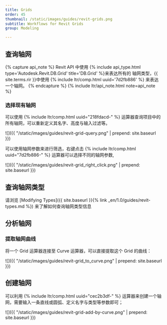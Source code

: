 ```yaml
---
title: Grids
order: 45
thumbnail: /static/images/guides/revit-grids.png
subtitle: Workflows for Revit Grids
group: Modeling

---
```


## 查询轴网

{% capture api_note %}
Revit API 中使用 {% include api_type.html type='Autodesk.Revit.DB.Grid' title='DB.Grid' %}来表达所有的 轴网类型，{{ site.terms.rir }}中使用 {% include ltr/comp.html uuid='7d2fb886' %} 来表达一个轴网。
{% endcapture %}
{% include ltr/api_note.html note=api_note %}

### 选择现有轴网

可以使用 {% include ltr/comp.html uuid="218fdacd-" %} 运算器查询项目中的所有轴网，可以重新定义其名字、高度与输入过滤等。

![]({{ "/static/images/guides/revit-grid-query.png" | prepend: site.baseurl }})

可以使用轴网参数来进行筛选，右键点击 {% include ltr/comp.html uuid="7d2fb886-" %} 运算器可以选择不同的轴网参数,

![]({{ "/static/images/guides/revit-grid_right_click.png" | prepend: site.baseurl }})

## 查询轴网类型

请浏览 [Modifying Types]({{ site.baseurl }}{% link _en/1.0/guides/revit-types.md %}) 来了解如何查询轴网类型信息

## 分析轴网

### 提取轴网曲线

将一个 Grid 运算器连接至 Curve 运算器，可以直接提取这个 Grid 的曲线：

![]({{ "/static/images/guides/revit-grid_to_curve.png" | prepend: site.baseurl }})

## 创建轴网

可以利用 {% include ltr/comp.html uuid="cec2b3df-" %} 运算器来创建一个轴网，需要输入一条直线或圆弧、定义名字与类型等参数即可；

![]({{ "/static/images/guides/revit-grid-add-by-curve.png" | prepend: site.baseurl }})
